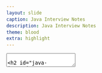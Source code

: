 ```yaml
---
layout: slide
caption: Java Interview Notes
description: Java Interview Notes
theme: blood
extra: highlight
---
```


<section data-markdown data-separator="===" data-separator-vertical="^---$">
  <textarea data-template>

## Java Interview Notes

===
### Java Keywords

![Java Keywords](/assets/images/slides/jiq/keywords.png)

---
### Java Reserved Words

- `const`
- `goto`
- Literals
  - `true`
  - `false`
  - `null`

---
### Java Restricted Identifiers

- They can be used for variable and method names, but not for type declarations.
  - So, they are also called **reserved type**
- `var`
- `record`
- `yield`
- `sealed`
- `permits`

===
### Variables

#### `var`
- `var` is only used for local variable type inference
- `var` is not a reserved word and allowed to be used as an identifier
  - It is a **reserved type** name which means it cannot be used to define a type, such as a `class`, `interface`, or `enum`

---
#### Example 1

```java
int i1, i2 = 1;

//var a=1,b=3; ERR:'var' is not allowed in compound declaration

var arr = new ArrayList<>();
arr.add("A");
arr.add(1.1);

var st = new HashSet<String>();
//st.add(1); ERR: incompatible types

final var name = "John";
var num = 1/0;

//var text = null; ERR: can't infer type
```

---
#### Example 2
- Following code compiles successfully!

```java
package var;

public class Var {
    public void var() {
        var var = "var";
    }

	public void Var() {
        Var var = new Var();
    }
}
```
===
### Numbers

#### Literals Format (1/2)
- Octal - starts with `0`: `017`, `0654`
- Hexadecimal - starts with `0x` or `0X`: `0xaaaaaa`, `0Xdff`
- Binary - starts with `0b` or `0B`: `0b10`, `0b11`
- Literals and the Underscore Character
  - valid: `1_000_000`, `1_______2` (12), `1__1.1__1` (11.11), `.1_1`
  - invalid: `_1000`, `1_`, `1_000._`, `0._1`
    - At beginning, at end, just before or after decimal point

---
#### Literals Format (2/2)
- Long - ends with `l` or `L` (default is `int`)
- Float - ends with `f` or `F` (default is `double`)

---
#### Numeric Promotion Rules
1. Two values have different data types => promote one of the values to the larger of the two data types.
2. One is integral and the other is floating-point => promote the integral value to the floating-point value’s data type.
3. Data types `byte`, `short`, and `char` => first promoted to `int` in **binary** arithmetic operations.
4. After all promotion, the resulting value will have the same data type as its promoted operands.

---
#### Numeric Promotion Rules - Samples (1/2)

```java
byte a = 2 + 100;
short b = 100 * 10;
byte c = 2 * 200;  // COMPILE ERROR - int result
byte a1 = ++a;

long l = 10;
a += b + l; // not binary arithmetic opr
a = a + b;  // COMPILE ERROR (int promotion)

short s = a + b;  // COMPILE ERROR (int promotion)
int i = a + b;
int j = a + b + 1l;  // COMPILE ERROR (long promotion)
 
float d = a + 1.0;  // COMPILE ERROR (double promotion)
float f = a + 1.0f;
```

---
#### Numeric Promotion Rules - Samples (2/2)

```java
int big = 1234567890;

float f = big;
System.out.println(big - (int)f);   // -46

long l = big;
System.out.println(big - (int)l);   // 0

double d = big;
System.out.println(big - (int)d);   // 0
```


---
#### Boxing

- Autoboxing can't work with numeric promotion

```java
Integer a = 10;  // Autoboxing
long b = a;      // Unboxing, then implicit casting 

Long d = 8;      // COMPILE ERROR
Long w = 10L;    // Autoboxing

// Both methods are valid - overloading
public class Kiwi {
	public void fly(int numMiles) {}
	public void fly(Integer numMiles) {}
}
```


---
#### Integer Cache

```java
Integer num1 = 128, num2 = 128;
System.out.println(num1 == num2); // false

Integer num3 = 127, num4 = 127;
System.out.println(num3 == num4); // true

Integer num5 = -128, num6 = -128;
System.out.println(num5 == num6); // true

Integer num7 = -129, num8 = -129;
System.out.println(num7 == num8); // false
```

---
#### Double

```java
final Double d = 1.0 / 0.0;
System.out.println("1.0/0.0 = " + d + " - " + d.isInfinite());
// 1.0/0.0 = Infinity - true

System.out.println(Math.min(Double.MIN_VALUE, 0.0d));
// 0.0
System.out.println("Double.MIN_VALUE = " + Double.MIN_VALUE);
// Double.MIN_VALUE = 4.9E-324

System.out.println("Integer.MIN_VALUE = " + Integer.MIN_VALUE);
// Integer.MIN_VALUE = -2147483648
```

===
### Operators

#### Precedence

![OperatorPrecedence](/assets/images/slides/jiq/operators-precedence.png)

---
#### Misc

```java
boolean healthy = false;
if(healthy = true)   // ASSIGNMENT!
  System.out.print("Good!");

System.out.print(null == null); // true
System.out.print(null instanceof null); // COMPILE ERROR

int stripes = 7;
System.out.print((stripes > 5) ? 21 : "Zebra");
int animal = (stripes < 9) ? 3 : "Horse"; // COMPILE ERROR

int sheep = 1, zzz = 1;
int s1 = zzz < 10 ? sheep++ : zzz++;    // sheep=2,zzz=1
int s2 = sheep >= 10 ? sheep++ : zzz++; // sheep=2,zzz=2
```

===
### String

#### Concatenation (+)

- `1 + 2 + "c"` => `3c`
- `"c" + 1 + 2` => `c12`
- If both operands are numeric, `+` means numeric addition.
- If either operand is a `String`, `+` means concatenation.
- **The expression is evaluated left to right.**

---
#### String Pool

- Using the `new` operator for `String`, ensures that it is created in the heap (not into the string pool). 
- Using literal `String` ensures that the string is created in the string pool. 
  - String pool exists as part of the perm area in the heap.

---
#### Text Block

- A line break after the opening `"""` is required
- `\` at the end prevent new line (like shell script)
- Imagine a vertical line on the leftmost non-whitespace character
  - The left is `incidental whitespace` 
  - The right is `essential whitespace`

![text-block](/assets/images/slides/jiq/java-text-block.png)

---
#### String Methods

- Removing Whitespace
  - `strip()` - the same as `trime()` + Unicode support
  - `stripLeading()` & `stripTrailing()`
- Indentation
  - `indent(+/-int)` & `stripIndent()`

===
### Array

- **Anonymous Array**
  - `int[] nums = {42, 55, 99}`
- `ArrayStoreException` (runtime error)
  ```java
  Object x[] = new String[3];
  x[0] = new Integer(0);
  ```
- ```java
  int[] ids, types;  // both array
  int ids[], types;  // only 'ids' is array
  int[] a[], b[][];  // 'a' is 2D, 'b' is 3D array
  ```

===
### Pattern Matching

#### instanceof
- The `final` keyword prevents `pattern variable` reassignment!

```java
Object o = "Hello ";

if(o instanceof final String str && !str.isEmpty()) {
    System.out.printf("[%s]\n", str.trim());
}
```

- The pattern variable must be a **subtype** of the variable.

```java
Integer value = 123;
if(value instanceof Integer) {}
if(value instanceof Integer data) {} // COMPILE ERROR
```

---
#### Flow Scoping (1/2)
- The variable is only in scope when the compiler can definitively determine its type

```java
Number number = 10;

// COMPILE ERROR in both following lines
//   Can't resolve symbol `data`
if (number instanceof Integer data || data.compareTo(5) > 0)
    System.out.println(data);
```

---
#### Flow Scoping (2/2)
- It is determined by the compiler based on the branching and flow of the program
  - It is not strictly hierarchical like instance, class, or local scoping

```java
void printIntegerTwice(Number number) {
    if (number instanceof Integer data)
        System.out.print(data.intValue());
    System.out.println(data.intValue()); // COMPILE ERROR
}

// However, following is OK!!!
void printOnlyIntegers(Number number) {
    if (!(number instanceof Integer data))
        return;
    System.out.println(data.intValue());
}
```

---
#### switch statement
- In `switch` statement, the `break` statements are optional, but without them the code will execute every branch following a matching 
  `case` statement, including any `default` statements it finds.

```java
// cases without 'break'!
switch(a) {
  // Since Java 14, case values can be combined.
  case 1, 2: System.out.println("Lion");  // if a=1,2
  case 3: System.out.println("Tiger");    // if a=1,2,3
  case null: System.out.println("ERR");   // if a=1,2,3,null
  default: System.out.println("N/A");     // always printed!
}
```

---
#### switch expression (1/2)

- If the switch expression returns a value:
  - All branches without throwing an exception must return a consistent data type.
  - Block branches must `yield` a value.
  - `default` branch is required unless all cases are covered (e.g. `enum`).
- Define `default` branch in every switch expression, even those that involve `enum` values.

---
#### switch expression (2/2)

```java
// Using pattern matching no need for 'break'
var result = switch(a) {
  case 1, 2 -> "Lion"; // if a=1,2
  case 3 -> "Tiger";   // if a=3
  case null -> {       // if a=null
    System.err.println("NULL");
    yield "ERR";
  } 
  default -> "N/A";    // if a not above
};

System.out.println("result = " + result);
```

===
### Date & Time

- `java.time.*`

<img style="background-color:white;" src="/assets/images/java/java-date-time.png"/>

---
#### Methods

![date.time.methods](/assets/images/slides/jiq/date.time.methods.png)

---
#### Duration vs Period

- `Duration` units: [_nanos_, ..., _days_]
  - suitable for _time_
- `Period` units: [_days_, ..., _years_]
  - suitable for _date_

![duration.vs.period](/assets/images/slides/jiq/duration.vs.period.png)

===
### Class

#### Order of Initialization

- Fields and instance initializer blocks are run in the order in which they appear in the file.
- The constructor runs after all fields and instance initializer blocks have run.

---
##### Example 1

```java
public class Test {
  private String f1 = "a";
  private String f2;
  private String f3;

  public Test() {
    f3 = "c";
    System.out.printf("C: f1=%s, f2=%s, f3=%s\n", f1, f2, f3);
  }

  { // `Instance Initializer` Block
    f2 = "b";
    System.out.printf("I: f1=%s, f2=%s, f3=%s\n", f1, f2, f3);
  }

  public static void main(String[] args) {
    Test t = new Test();
    // OUTPUT
    // I: f1=a, f2=b, f3=null
    // C: f1=a, f2=b, f3=c
  }
}
```

---
##### Example 2

```java
public class Test {
  private final String f1 = "a";
  private final String f2;
  private final String f3;

  public Test() {
    f3 = "c";
    System.out.printf("C: f1=%s, f2=%s, f3=%s\n", f1, f2, f3);
  }

  {
    f2 = "b";
    System.out.printf("I: f1=%s, f2=%s\n", f1, f2);
    // System.out.printf("I: f1=%s, f2=%s, f3=%s\n", f1, f2, f3);
    // COMPILE ERROR for f3: not initialized
  }

  public static void main(String[] args) {
    Test t = new Test();
    // OUTPUT
    // I: f1=a, f2=b
    // C: f1=a, f2=b, f3=c
  }
}
```

---
#### Access Modifiers (1/2)

- `private` - can be accessed only from within the same class
- Package Access (no keyword) - can be accessed only from a class in the same package
- `protected` - can be accessed only from
  - **a class in the same package**
  - **a subclass**
- `public` - can be accessed from anywhere


---
#### Access Modifiers (2/2)

A method in ______ can access a ______ member.

![Access Modifiers](/assets/images/slides/jiq/access-modifiers.png)


---
#### Methods

- While _access modifiers_ and _optional specifiers_ can appear **in any order**, they must all appear **before the return type**.
- Method Signature = `method name` + `parameter list`
  - `parameter list` - types of parameters and their order
  - uniquely determines a method in a class

---
#### Specifier - `static`

- You can access a `static` member via a reference variable, even a `null` one.

```java
public class C1 {
    public static int STA = 1;
}

public class Main {
    public static void main(String[] args) {

        C1 c1 = null;
        System.out.println(c1.STA);

    }
}
```


===
### Package
- If you explicitly import a class name, it takes precedence over any wildcards present

```java
import java.util.*;
import java.sql.*;

Date dt = ...; 
// COMPILE ERROR - `java.util.Date` or `java.sql.Date`
```

```java
import java.util.*;
import java.sql.Date;

Date dt = ...;  
// It is `java.sql.Date`

java.util.Date dt2 = ...;
// explicit fqdn for defining `java.util.Date`  
```

===
### Singleton DP

- Lazy Init Singleton

```java
public final class ThreadSafeSingleton {
	private static volatile ThreadSafeSingleton INSTANCE = null;

	public static ThreadSafeSingleton getInstance() {
		if (INSTANCE == null) {
			synchronized (ThreadSafeSingleton.class) {
				if (INSTANCE == null) {
					INSTANCE = new ThreadSafeSingleton();
				}
			}
		}
		return instance;
	}
	// private constructor & other methods ...
}
```

---
#### Initialization on Demand (*)

```java
public class LazyInitSingleton {

	private static class InstanceHolder {
		private static final LazyInitSingleton INSTANCE =
          new LazyInitSingleton();
	}

	public static LazyInitSingleton getInstance() {
		return InstanceHolder.INSTANCE;
	}

	// private constructor & other methods ...
}
```

---
#### Enum Singleton

```java
public enum EnumSingleton {
	INSTANCE;

	// other methods...
}
```

---
#### Early Initialization

```java
public class EarlyInitSingleton {
	private static final EarlyInitSingleton INSTANCE =
		new EarlyInitSingleton();

	public static EarlyInitSingleton getInstance() {
		return INSTANCE;
	}

	// private constructor & other methods ...
}
```

===
### References
- Oracle Certified Professional Java SE 17 Developer Study Guide Exam 1Z0-829, Scott Selikoff, Jeanne Boyarsky
- [Java Interview Questions for 5 years Experience](https://www.interviewbit.com/java-interview-questions-for-5-years-experience/)
- [Double-Checked Locking with Singleton](https://www.baeldung.com/java-singleton-double-checked-locking)


  </textarea>
</section>